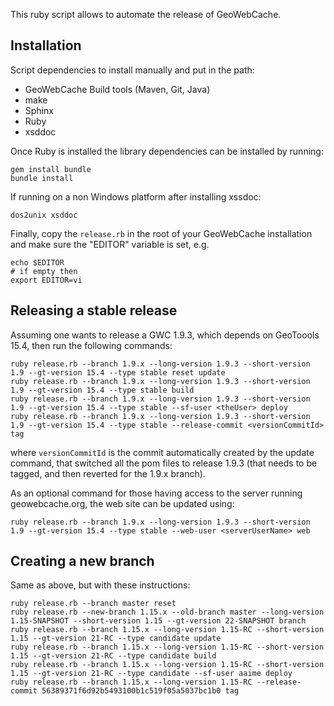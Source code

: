 This ruby script allows to automate the release of GeoWebCache.

Installation
------------

Script dependencies to install manually and put in the path:
* GeoWebCache Build tools (Maven, Git, Java)
* make
* Sphinx
* Ruby
* xsddoc

Once Ruby is installed the library dependencies can be installed by running:

````
gem install bundle
bundle install
````
   
If running on a non Windows platform after installing xssdoc:

````
dos2unix xsddoc
````

Finally, copy the ``release.rb`` in the root of your GeoWebCache installation and make sure the "EDITOR" variable is set, e.g.

````
echo $EDITOR
# if empty then
export EDITOR=vi
````

Releasing a stable release
--------------------------

Assuming one wants to release a GWC 1.9.3, which depends on GeoToools 15.4, then run the following commands:

````
ruby release.rb --branch 1.9.x --long-version 1.9.3 --short-version 1.9 --gt-version 15.4 --type stable reset update 
ruby release.rb --branch 1.9.x --long-version 1.9.3 --short-version 1.9 --gt-version 15.4 --type stable build
ruby release.rb --branch 1.9.x --long-version 1.9.3 --short-version 1.9 --gt-version 15.4 --type stable --sf-user <theUser> deploy
ruby release.rb --branch 1.9.x --long-version 1.9.3 --short-version 1.9 --gt-version 15.4 --type stable --release-commit <versionCommitId> tag
````

where ``versionCommitId`` is the commit automatically created by the update command, that switched all the pom files to release 1.9.3 (that needs to be tagged, and then reverted for the 1.9.x branch).

As an optional command for those having access to the server running geowebcache.org, the web site can be updated using:

````
ruby release.rb --branch 1.9.x --long-version 1.9.3 --short-version 1.9 --gt-version 15.4 --type stable --web-user <serverUserName> web
```` 


Creating a new branch
---------------------

Same as above, but with these instructions:

````
ruby release.rb --branch master reset
ruby release.rb --new-branch 1.15.x --old-branch master --long-version 1.15-SNAPSHOT --short-version 1.15 --gt-version 22-SNAPSHOT branch
ruby release.rb --branch 1.15.x --long-version 1.15-RC --short-version 1.15 --gt-version 21-RC --type candidate update
ruby release.rb --branch 1.15.x --long-version 1.15-RC --short-version 1.15 --gt-version 21-RC --type candidate build
ruby release.rb --branch 1.15.x --long-version 1.15-RC --short-version 1.15 --gt-version 21-RC --type candidate --sf-user aaime deploy
ruby release.rb --branch 1.15.x --long-version 1.15-RC --release-commit 56389371f6d92b5493100b1c519f05a5037bc1b0 tag
````
